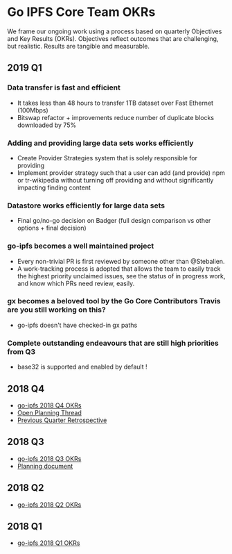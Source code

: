 # Go IPFS Core Team OKRs

We frame our ongoing work using a process based on quarterly Objectives and Key Results (OKRs). Objectives reflect outcomes that are challenging, but realistic. Results are tangible and measurable.

## 2019 Q1

### Data transfer is fast and efficient
* It takes less than 48 hours to transfer 1TB dataset over Fast Ethernet (100Mbps)
* Bitswap refactor + improvements reduce number of duplicate blocks downloaded by 75%
 
### Adding and providing large data sets works efficiently
* Create Provider Strategies system that is solely responsible for providing
* Implement provider strategy such that a user can add (and provide) npm or tr-wikipedia without turning off providing and without significantly impacting finding content 

### Datastore works efficiently for large data sets
* Final go/no-go decision on Badger (full design comparison vs other options + final decision)
 
### go-ipfs becomes a well maintained project
* Every non-trivial PR is first reviewed by someone other than @Stebalien.
* A work-tracking process is adopted that allows the team to easily track the highest priority unclaimed issues, see the status of in progress work, and know which PRs need review, easily. 
 
### gx becomes a beloved tool by the Go Core Contributors Travis are you still working on this?
* go-ipfs doesn't have checked-in gx paths
 
### Complete outstanding endeavours that are still high priorities from Q3
* base32 is supported and enabled by default !

## 2018 Q4

- [go-ipfs 2018 Q4 OKRs](https://docs.google.com/spreadsheets/d/139lROP7-Ee4M4S7A_IO4iIgSgugYm7dct620LYnalII/edit#gid=1720716278)
- [Open Planning Thread](https://github.com/ipfs/go-ipfs/pull/5474)
- [Previous Quarter Retrospective](https://docs.google.com/document/d/15m28CgV8aksgHsS_MlQKJhTP0LtgYobIkOIuSXew4WE/edit#heading=h.7bczaod8nf6g)

## 2018 Q3

- [go-ipfs 2018 Q3 OKRs](https://docs.google.com/spreadsheets/d/19vjigg4locq4fO6JXyobS2yTx-k-fSzlFM5ngZDPDbQ/edit#gid=274358435)
- [Planning document](https://docs.google.com/document/d/1U8OI5vSdUrgf1rZp_CGRQhQapB7MHkFwp4lTaCwdjJk/edit?pli=1#heading=h.f01yws78tokn)

## 2018 Q2

- [go-ipfs 2018 Q2 OKRs](https://docs.google.com/spreadsheets/d/1xIhKROxFlsY9M9on37D5rkbSsm4YtjRQvG2unHScApA/edit#gid=1720716278)

## 2018 Q1

- [go-ipfs 2018 Q1 OKRs](https://docs.google.com/spreadsheets/d/1clB-W489rJpbOEs2Q7Q2Jf1WMXHQxXgccBcUJS9QTiI/edit#gid=0)
